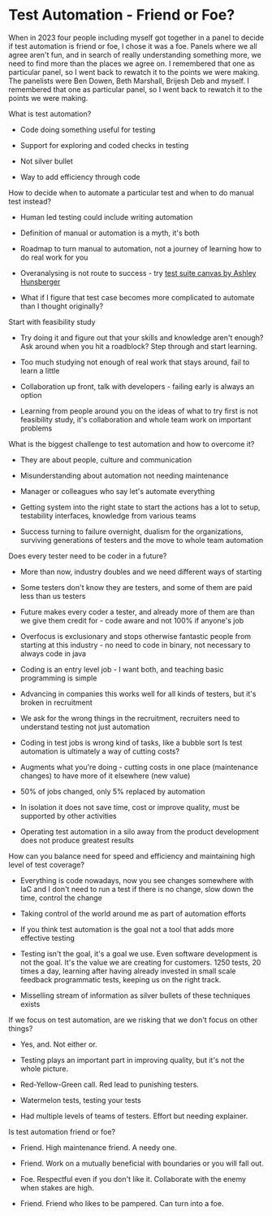 # Test Automation - Friend or Foe?

When in 2023 four people including myself got together in a panel to decide if test automation is friend or foe, I chose it was a foe. Panels where we all agree aren't fun, and in search of really understanding something more, we need to find more than the places we agree on. I remembered that one as particular panel, so I went back to rewatch it to the points we were making. The panelists were Ben Dowen, Beth Marshall, Brijesh Deb and myself. I remembered that one as particular panel, so I went back to rewatch it to the points we were making.

What is test automation?

* Code doing something useful for testing

* Support for exploring and coded checks in testing

* Not silver bullet

* Way to add efficiency through code

How to decide when to automate a particular test and when to do manual test instead?

* Human led testing could include writing automation

* Definition of manual or automation is a myth, it's both

* Roadmap to turn manual to automation, not a journey of learning how to do real work for you

* Overanalysing is not route to success - try [test suite canvas by Ashley Hunsberger](https://github.com/ahunsberger/TestSuiteDesign)

* What if I figure that test case becomes more complicated to automate than I thought originally?

Start with feasibility study

* Try doing it and figure out that your skills and knowledge aren't enough? Ask around when you hit a roadblock? Step through and start learning.

* Too much studying not enough of real work that stays around, fail to learn a little

* Collaboration up front, talk with developers - failing early is always an option

* Learning from people around you on the ideas of what to try first is not feasibility study, it's collaboration and whole team work on important problems

What is the biggest challenge to test automation and how to overcome it?

* They are about people, culture and communication

* Misunderstanding about automation not needing maintenance

* Manager or colleagues who say let's automate everything

* Getting system into the right state to start the actions has a lot to setup, testability interfaces, knowledge from various teams

* Success turning to failure overnight, dualism for the organizations, surviving generations of testers and the move to whole team automation

Does every tester need to be coder in a future?

* More than now, industry doubles and we need different ways of starting

* Some testers don't know they are testers, and some of them are paid less than us testers

* Future makes every coder a tester, and already more of them are than we give them credit for - code aware and not 100% if anyone's job

* Overfocus is exclusionary and stops otherwise fantastic people from starting at this industry - no need to code in binary, not necessary to always code in java

* Coding is an entry level job - I want both, and teaching basic programming is simple

* Advancing in companies this works well for all kinds of testers, but it's broken in recruitment

* We ask for the wrong things in the recruitment, recruiters need to understand testing not just automation

* Coding in test jobs is wrong kind of tasks, like a bubble sort Is test automation is ultimately a way of cutting costs?

* Augments what you're doing - cutting costs in one place (maintenance changes) to have more of it elsewhere (new value)

* 50% of jobs changed, only 5% replaced by automation

* In isolation it does not save time, cost or improve quality, must be supported by other activities

* Operating test automation in a silo away from the product development does not produce greatest results

How can you balance need for speed and efficiency and maintaining high level of test coverage?

* Everything is code nowadays, now you see changes somewhere with IaC and I don't need to run a test if there is no change, slow down the time, control the change

* Taking control of the world around me as part of automation efforts

* If you think test automation is the goal not a tool that adds more effective testing

* Testing isn't the goal, it's a goal we use. Even software development is not the goal. It's the value we are creating for customers.
1250 tests, 20 times a day, learning after having already invested in small scale feedback programmatic tests, keeping us on the right track.

* Misselling stream of information as silver bullets of these techniques exists

If we focus on test automation, are we risking that we don't focus on other things?

* Yes, and. Not either or.

* Testing plays an important part in improving quality, but it's not the whole picture.

* Red-Yellow-Green call. Red lead to punishing testers.

* Watermelon tests, testing your tests

* Had multiple levels of teams of testers. Effort but needing explainer.

Is test automation friend or foe?

* Friend. High maintenance friend. A needy one.

* Friend. Work on a mutually beneficial with boundaries or you will fall out.

* Foe. Respectful even if you don't like it. Collaborate with the enemy when stakes are high.

* Friend. Friend who likes to be pampered. Can turn into a foe.

